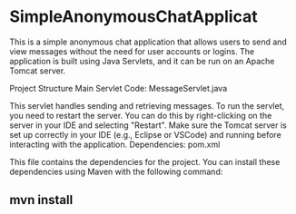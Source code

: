 # SimpleAnonymousChatApplicat


This is a simple anonymous chat application that allows users to send and view messages without the need for user accounts or logins. The application is built using Java Servlets, and it can be run on an Apache Tomcat server.

Project Structure
Main Servlet Code: MessageServlet.java

This servlet handles sending and retrieving messages.
To run the servlet, you need to restart the server. You can do this by right-clicking on the server in your IDE and selecting "Restart". Make sure the Tomcat server is set up correctly in your IDE (e.g., Eclipse or VSCode) and running before interacting with the application.
Dependencies: pom.xml

This file contains the dependencies for the project. You can install these dependencies using Maven with the following command:
## mvn install

